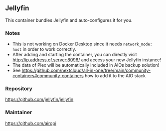 ## Jellyfin
This container bundles Jellyfin and auto-configures it for you.

### Notes
- This is not working on Docker Desktop since it needs `network_mode: host` in order to work correctly.
- After adding and starting the container, you can directly visit http://ip.address.of.server:8096/ and access your new Jellyfin instance!
- The data of Plex will be automatically included in AIOs backup solution!
- See https://github.com/nextcloud/all-in-one/tree/main/community-containers#community-containers how to add it to the AIO stack

### Repository
https://github.com/jellyfin/jellyfin

### Maintainer
https://github.com/airopi
